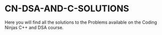 # CN-DSA-AND-C-SOLUTIONS
Here you will find all the solutions to the Problems available on the Coding Ninjas C++ and DSA course.
